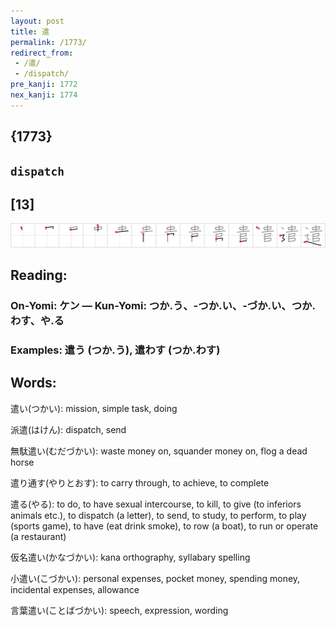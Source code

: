 ```yaml
---
layout: post
title: 遣
permalink: /1773/
redirect_from:
 - /遣/
 - /dispatch/
pre_kanji: 1772
nex_kanji: 1774
---
```


## {1773}

## `dispatch`

## [13]

<div class="stroke"><img src="../images/E981A3.png" /></div>

## Reading:

### On-Yomi: ケン &mdash; Kun-Yomi: つか.う、-つか.い、-づか.い、つか.わす、や.る

### Examples: 遣う (つか.う), 遣わす (つか.わす)

## Words:

遣い(つかい): mission, simple task, doing

派遣(はけん): dispatch, send

無駄遣い(むだづかい): waste money on, squander money on, flog a dead horse

遣り通す(やりとおす): to carry through, to achieve, to complete

遣る(やる): to do, to have sexual intercourse, to kill, to give (to inferiors animals etc.), to dispatch (a letter), to send, to study, to perform, to play (sports game), to have (eat drink smoke), to row (a boat), to run or operate (a restaurant)

仮名遣い(かなづかい): kana orthography, syllabary spelling

小遣い(こづかい): personal expenses, pocket money, spending money, incidental expenses, allowance

言葉遣い(ことばづかい): speech, expression, wording
